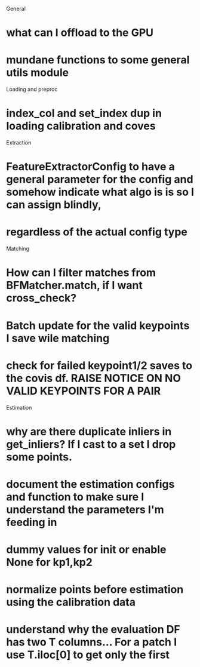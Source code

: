 General
# what can I offload to the GPU
# mundane functions to some general utils module

Loading and preproc
# index_col and set_index dup in loading calibration and coves

Extraction
# FeatureExtractorConfig to have a general parameter for the config and somehow indicate what algo is is so I can assign blindly,
# regardless of the actual config type


Matching
# How can I filter matches from BFMatcher.match, if I want cross_check?
# Batch update for the valid keypoints I save wile matching
# check for failed keypoint1/2 saves to the covis df. RAISE NOTICE ON NO VALID KEYPOINTS FOR A PAIR


Estimation
# why are there duplicate inliers in get_inliers? If I cast to a set I drop some points.
# document the estimation configs and function to make sure I understand the parameters I'm feeding in 
# dummy values for init or enable None for kp1,kp2
# normalize points before estimation using the calibration data
# understand why the evaluation DF has two T columns... For a patch I use T.iloc[0] to get only the first
